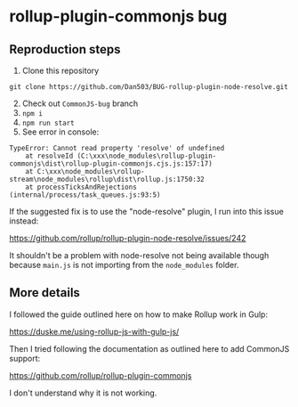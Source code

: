 # rollup-plugin-commonjs bug

## Reproduction steps

1. Clone this repository

```
git clone https://github.com/Dan503/BUG-rollup-plugin-node-resolve.git
```

2. Check out `CommonJS-bug` branch
3. `npm i`
4. `npm run start`
5. See error in console:

```
TypeError: Cannot read property 'resolve' of undefined
    at resolveId (C:\xxx\node_modules\rollup-plugin-commonjs\dist\rollup-plugin-commonjs.cjs.js:157:17)
    at C:\xxx\node_modules\rollup-stream\node_modules\rollup\dist\rollup.js:1750:32
    at processTicksAndRejections (internal/process/task_queues.js:93:5)
```

If the suggested fix is to use the "node-resolve" plugin, I run into this issue instead:

https://github.com/rollup/rollup-plugin-node-resolve/issues/242

It shouldn't be a problem with node-resolve not being available though because `main.js` is not importing from the `node_modules` folder.

## More details

I followed the guide outlined here on how to make Rollup work in Gulp:

https://duske.me/using-rollup-js-with-gulp-js/

Then I tried following the documentation as outlined here to add CommonJS support:

https://github.com/rollup/rollup-plugin-commonjs

I don't understand why it is not working.
